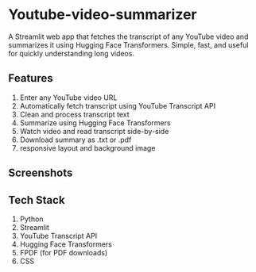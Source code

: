 # Youtube-video-summarizer

A Streamlit web app that fetches the transcript of any YouTube video and summarizes it using Hugging Face Transformers. 
Simple, fast, and useful for quickly understanding long videos.


##  Features

1. Enter any YouTube video URL
2. Automatically fetch transcript using YouTube Transcript API
3. Clean and process transcript text
4. Summarize using Hugging Face Transformers
5. Watch video and read transcript side-by-side
6. Download summary as .txt or .pdf
7. responsive layout and background image




## Screenshots



##  Tech Stack

1. Python
2. Streamlit
3. YouTube Transcript API
4. Hugging Face Transformers
5. FPDF (for PDF downloads)
6. CSS
